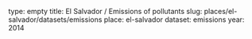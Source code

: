 type: empty
title: El Salvador / Emissions of pollutants
slug: places/el-salvador/datasets/emissions
place: el-salvador
dataset: emissions
year: 2014
